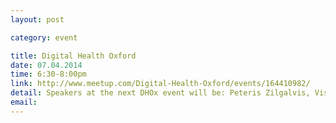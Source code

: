 ```yaml
---
layout: post

category: event

title: Digital Health Oxford
date: 07.04.2014
time: 6:30-8:00pm
link: http://www.meetup.com/Digital-Health-Oxford/events/164410982/
detail: Speakers at the next DHOx event will be: Peteris Zilgalvis, Visiting Senior European Union Fellow St. Antony's College, and Head of Unit at the EU, Health and Well Being; John Fox, Professor of Engineering Science, Medical Informatics and Cognitive Systems, and openclinical.net; Jon Smith of selectiveanalytics.com
email: 
---
```

